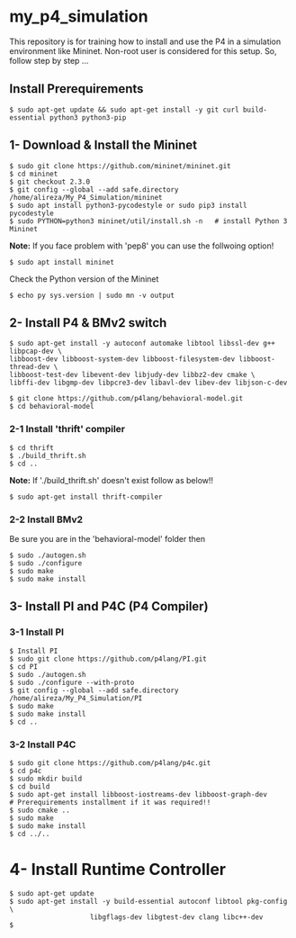 # my_p4_simulation

This repository is for training how to install and use the P4 in a simulation environment like Mininet.
Non-root user is considered for this setup. So, follow step by step ... 


## Install Prerequirements

    $ sudo apt-get update && sudo apt-get install -y git curl build-essential python3 python3-pip
## 1- Download & Install the Mininet 
    $ sudo git clone https://github.com/mininet/mininet.git
    $ cd mininet
    $ git checkout 2.3.0
    $ git config --global --add safe.directory /home/alireza/My_P4_Simulation/mininet
    $ sudo apt install python3-pycodestyle or sudo pip3 install pycodestyle
    $ sudo PYTHON=python3 mininet/util/install.sh -n   # install Python 3 Mininet
    
**Note:** If you face problem with 'pep8' you can use the follwoing option!

    $ sudo apt install mininet

Check the Python version of the Mininet 

    $ echo py sys.version | sudo mn -v output
    
## 2- Install P4 & BMv2 switch

    $ sudo apt-get install -y autoconf automake libtool libssl-dev g++ libpcap-dev \
    libboost-dev libboost-system-dev libboost-filesystem-dev libboost-thread-dev \
    libboost-test-dev libevent-dev libjudy-dev libbz2-dev cmake \
    libffi-dev libgmp-dev libpcre3-dev libavl-dev libev-dev libjson-c-dev
    
    $ git clone https://github.com/p4lang/behavioral-model.git 
    $ cd behavioral-model

### 2-1 Install 'thrift' compiler

    $ cd thrift
    $ ./build_thrift.sh
    $ cd .. 
    
**Note:** If './build_thrift.sh' doesn't exist follow as below!!

    $ sudo apt-get install thrift-compiler

### 2-2 Install BMv2
Be sure you are in the 'behavioral-model' folder then

    $ sudo ./autogen.sh
    $ sudo ./configure
    $ sudo make
    $ sudo make install

## 3- Install PI and P4C (P4 Compiler)
### 3-1 Install PI 

    $ Install PI
    $ sudo git clone https://github.com/p4lang/PI.git
    $ cd PI
    $ sudo ./autogen.sh
    $ sudo ./configure --with-proto
    $ git config --global --add safe.directory /home/alireza/My_P4_Simulation/PI
    $ sudo make
    $ sudo make install
    $ cd ..

### 3-2 Install P4C

    $ sudo git clone https://github.com/p4lang/p4c.git
    $ cd p4c
    $ sudo mkdir build
    $ cd build
    $ sudo apt-get install libboost-iostreams-dev libboost-graph-dev         # Prerequirements installment if it was required!!
    $ sudo cmake ..
    $ sudo make
    $ sudo make install
    $ cd ../..

# 4- Install Runtime Controller 

    $ sudo apt-get update
    $ sudo apt-get install -y build-essential autoconf libtool pkg-config \
                        libgflags-dev libgtest-dev clang libc++-dev
    $ 

